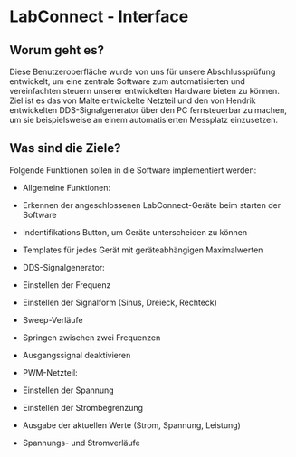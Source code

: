 LabConnect - Interface
======================

Worum geht es?
--------------

Diese Benutzeroberfläche wurde von uns für unsere Abschlussprüfung entwickelt, um eine zentrale Software zum automatisierten und vereinfachten steuern unserer entwickelten Hardware bieten zu können. Ziel ist es das von Malte entwickelte Netzteil und den von Hendrik entwickelten DDS-Signalgenerator über den PC fernsteuerbar zu machen, um sie beispielsweise an einem automatisierten Messplatz einzusetzen.

Was sind die Ziele?
-------------------

Folgende Funktionen sollen in die Software implementiert werden:
* Allgemeine Funktionen:
 * Erkennen der angeschlossenen LabConnect-Geräte beim starten der Software
 * Indentifikations Button, um Geräte unterscheiden zu können
 * Templates für jedes Gerät mit geräteabhängigen Maximalwerten

* DDS-Signalgenerator:
 * Einstellen der Frequenz
 * Einstellen der Signalform (Sinus, Dreieck, Rechteck)
 * Sweep-Verläufe
 * Springen zwischen zwei Frequenzen
 * Ausgangssignal deaktivieren

* PWM-Netzteil:
 * Einstellen der Spannung
 * Einstellen der Strombegrenzung
 * Ausgabe der aktuellen Werte (Strom, Spannung, Leistung)
 * Spannungs- und Stromverläufe
